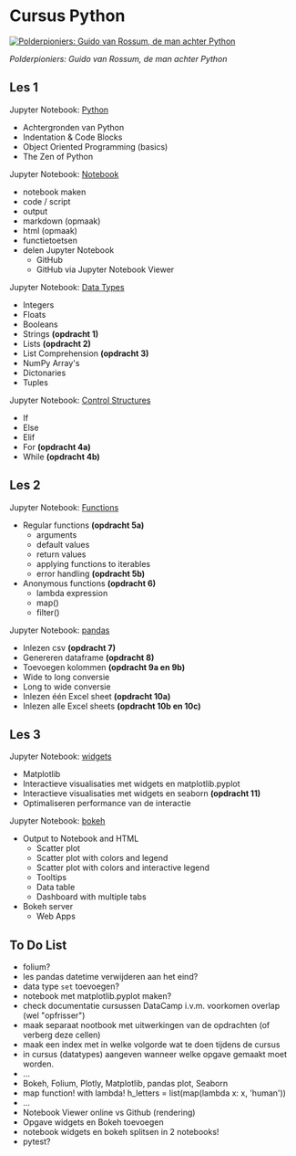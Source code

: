 # Cursus Python

[![Polderpioniers: Guido van Rossum, de man achter Python](https://img.youtube.com/vi/USTL2gxhRkg/0.jpg)](https://www.youtube.com/watch?v=USTL2gxhRkg)  

_Polderpioniers: Guido van Rossum, de man achter Python_

## Les 1

Jupyter Notebook: [Python](https://nbviewer.jupyter.org/github/Brinkhuis/Cursus/blob/master/notebooks/python.ipynb)

* Achtergronden van Python
* Indentation & Code Blocks
* Object Oriented Programming (basics)
* The Zen of Python

Jupyter Notebook: [Notebook](https://nbviewer.jupyter.org/github/Brinkhuis/Cursus/blob/master/notebooks/notebook.ipynb)

* notebook maken
* code / script
* output
* markdown (opmaak)
* html (opmaak)
* functietoetsen
* delen Jupyter Notebook
  * GitHub
  * GitHub via Jupyter Notebook Viewer

Jupyter Notebook: [Data Types](https://nbviewer.jupyter.org/github/Brinkhuis/Cursus/blob/master/notebooks/datatypes.ipynb)

* Integers
* Floats
* Booleans
* Strings **(opdracht 1)**
* Lists **(opdracht 2)**
* List Comprehension **(opdracht 3)**
* NumPy Array's
* Dictonaries
* Tuples

Jupyter Notebook: [Control Structures](https://nbviewer.jupyter.org/github/Brinkhuis/Cursus/blob/master/notebooks/control_structures.ipynb)

* If
* Else
* Elif
* For **(opdracht 4a)**
* While **(opdracht 4b)**

## Les 2

Jupyter Notebook: [Functions](https://nbviewer.jupyter.org/github/Brinkhuis/Cursus/blob/master/notebooks/functions.ipynb)

* Regular functions **(opdracht 5a)**
  * arguments
  * default values
  * return values
  * applying functions to iterables
  * error handling **(opdracht 5b)**
* Anonymous functions **(opdracht 6)**
  * lambda expression
  * map()
  * filter()

Jupyter Notebook: [pandas](https://nbviewer.jupyter.org/github/Brinkhuis/Cursus/blob/master/notebooks/pandas.ipynb)

* Inlezen csv **(opdracht 7)**
* Genereren dataframe **(opdracht 8)**
* Toevoegen kolommen **(opdracht 9a en 9b)**
* Wide to long conversie
* Long to wide conversie
* Inlezen één Excel sheet **(opdracht 10a)**
* Inlezen alle Excel sheets **(opdracht 10b en 10c)**

## Les 3

Jupyter Notebook: [widgets](https://nbviewer.jupyter.org/github/Brinkhuis/Cursus/blob/master/notebooks/widgets.ipynb)

* Matplotlib
* Interactieve visualisaties met widgets en matplotlib.pyplot
* Interactieve visualisaties met widgets en seaborn **(opdracht 11)**
* Optimaliseren performance van de interactie

Jupyter Notebook: [bokeh](https://nbviewer.jupyter.org/github/Brinkhuis/Cursus/blob/master/notebooks/bokeh.ipynb)

* Output to Notebook and HTML
  * Scatter plot
  * Scatter plot with colors and legend
  * Scatter plot with colors and interactive legend
  * Tooltips
  * Data table
  * Dashboard with multiple tabs
* Bokeh server
  * Web Apps

## To Do List
* folium?
* les pandas datetime verwijderen aan het eind?
* data type `set` toevoegen?
* notebook met matplotlib.pyplot maken?
* check documentatie cursussen DataCamp i.v.m. voorkomen overlap (wel "opfrisser")
* maak separaat nootbook met uitwerkingen van de opdrachten (of verberg deze cellen)
* maak een index met in welke volgorde wat te doen tijdens de cursus
* in cursus (datatypes) aangeven wanneer welke opgave gemaakt moet worden.
* ...
* Bokeh, Folium, Plotly, Matplotlib, pandas plot, Seaborn
* map function! with lambda! h_letters = list(map(lambda x: x, 'human'))
* ...
* Notebook Viewer online vs Github (rendering)
* Opgave widgets en Bokeh toevoegen
* notebook widgets en bokeh splitsen in 2 notebooks!
* pytest?
